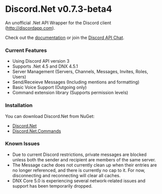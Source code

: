 # Discord.Net v0.7.3-beta4
An unofficial .Net API Wrapper for the Discord client (http://discordapp.com).

Check out the [documentation](https://discordnet.readthedocs.org/en/latest/) or join the [Discord API Chat](https://discord.gg/0SBTUU1wZTVjAMPx).

### Current Features
- Using Discord API version 3
- Supports .Net 4.5 and DNX 4.5.1
- Server Management (Servers, Channels, Messages, Invites, Roles, Users)
- Send/Receieve Messages (Including mentions and formatting)
- Basic Voice Support (Outgoing only)
- Command extension library (Supports permission levels)

### Installation
You can download Discord.Net from NuGet:
- [Discord.Net](https://www.nuget.org/packages/Discord.Net/)
- [Discord.Net.Commands](https://www.nuget.org/packages/Discord.Net.Commands/)

### Known Issues
- Due to current Discord restrictions, private messages are blocked unless both the sender and recipient are members of the same server.
- The Message cache does not currently clean up when their entries are no longer referenced, and there is currently no cap to it. For now, disconnecting and reconnecting will clear all caches.
- DNX Core 5.0 is experiencing several network-related issues and support has been temporarily dropped.
